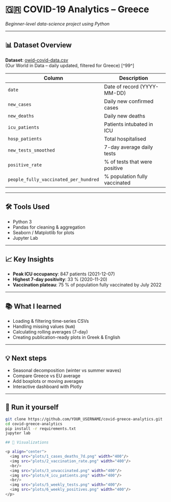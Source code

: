 # 🇬🇷 COVID-19 Analytics – Greece  
*Beginner-level data-science project using Python*

---

## 📊 Dataset Overview  
**Dataset**: [owid-covid-data.csv](https://covid.ourworldindata.org/data/owid-covid-data.csv)  
(Our World in Data – daily updated, filtered for Greece) [^99^]


| Column | Description |
|--------|-------------|
| `date` | Date of record (YYYY-MM-DD) |
| `new_cases` | Daily new confirmed cases |
| `new_deaths` | Daily new deaths |
| `icu_patients` | Patients intubated in ICU |
| `hosp_patients` | Total hospitalised |
| `new_tests_smoothed` | 7-day average daily tests |
| `positive_rate` | % of tests that were positive |
| `people_fully_vaccinated_per_hundred` | % population fully vaccinated |

---

## 🛠️ Tools Used  
- Python 3  
- Pandas for cleaning & aggregation  
- Seaborn / Matplotlib for plots  
- Jupyter Lab  

---

## 📈 Key Insights  
- **Peak ICU occupancy**: 847 patients (2021-12-07)  
- **Highest 7-day positivity**: 33 % (2020-11-20)  
- **Vaccination plateau**: 75 % of population fully vaccinated by July 2022  

---

## 📚 What I learned  
- Loading & filtering time-series CSVs  
- Handling missing values (`NaN`)  
- Calculating rolling averages (7-day)  
- Creating publication-ready plots in Greek & English  

---

## 💡 Next steps  
- Seasonal decomposition (winter vs summer waves)  
- Compare Greece vs EU average  
- Add boxplots or moving averages  
- Interactive dashboard with Plotly  

---

## 🚀 Run it yourself
```bash
git clone https://github.com/YOUR_USERNAME/covid-greece-analytics.git
cd covid-greece-analytics
pip install -r requirements.txt
jupyter lab

## 📸 Visualizations

<p align="center">
  <img src="plots/1_cases_deaths_7d.png" width="400"/>
  <img src="plots/2_vaccination_rate.png" width="400"/>
  <br/>
  <img src="plots/3_unvaccinated.png" width="400"/>
  <img src="plots/4_icu_patients.png" width="400"/>
  <br/>
  <img src="plots/5_weekly_tests.png" width="400"/>
  <img src="plots/6_weekly_positives.png" width="400"/>
</p>
